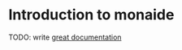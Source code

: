 # Introduction to monaide

TODO: write [great documentation](http://jacobian.org/writing/what-to-write/)
